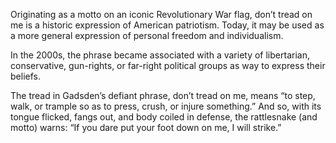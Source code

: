 
Originating as a motto on an iconic Revolutionary War flag, don’t tread on me is a historic expression of American patriotism. Today, it may be used as a more general expression of personal freedom and individualism.

In the 2000s, the phrase became associated with a variety of libertarian, conservative, gun-rights, or far-right political groups as way to express their beliefs.

The tread in Gadsden’s defiant phrase, don’t tread on me, means “to step, walk, or trample so as to press, crush, or injure something.” And so, with its tongue flicked, fangs out, and body coiled in defense, the rattlesnake (and motto) warns: “If you dare put your foot down on me, I will strike.”
